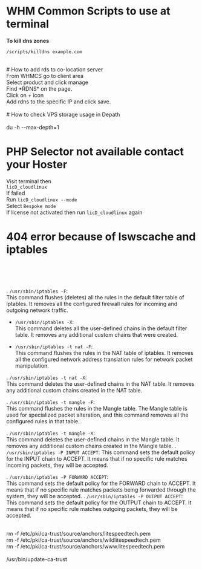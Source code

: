 # WHM Common Scripts to use at terminal   <br/>

__To kill dns zones__
```
/scripts/killdns example.com
```
<br/>
# How to add rds to co-location server   <br/>
From WHMCS go to client area <br/>
Select product and click manage <br/>
Find *RDNS* on the page. <br/>
Click on + icon <br/>
Add rdns to the specific IP and click save. <br/>
<br/>
# How to check VPS storage usage in Depath   <br/>
<br/>
du -h --max-depth=1
<br/>

# PHP Selector not available contact your Hoster

Visit terminal then <br/>
```licD_cloudlinux``` <br/>
If failed <br/>
Run ```licD_cloudlinux --mode``` <br/>
Select `Bespoke mode` <br/>
If license not activated then run `licD_cloudlinux` again <br/>


# 404 error because of lswscache and iptables <br/>
<br/>
<br/>
<br/>

. `/usr/sbin/iptables -F`: <br/>
This command flushes (deletes) all the rules in the default filter table of iptables. It removes all the configured firewall rules for incoming and outgoing network traffic.<br/>

* `/usr/sbin/iptables -X`: <br/>
This command deletes all the user-defined chains in the default filter table. It removes any additional custom chains that were created.<br/>

* `/usr/sbin/iptables -t nat -F`: <br/>
This command flushes the rules in the NAT table of iptables. It removes all the configured network address translation rules for network packet manipulation.<br/>

. `/usr/sbin/iptables -t nat -X`: <br/>
This command deletes the user-defined chains in the NAT table. It removes any additional custom chains created in the NAT table.<br/>

. `/usr/sbin/iptables -t mangle -F`:<br/>
 This command flushes the rules in the Mangle table. The Mangle table is used for specialized packet alteration, and this command removes all the configured rules in that table.<br/>

. `/usr/sbin/iptables -t mangle -X`: <br/>
This command deletes the user-defined chains in the Mangle table. It removes any additional custom chains created in the Mangle table.
. `/usr/sbin/iptables -P INPUT ACCEPT`: This command sets the default policy for the INPUT chain to ACCEPT. It means that if no specific rule matches incoming packets, they will be accepted.<br/>

. `/usr/sbin/iptables -P FORWARD ACCEPT`: <br/>
This command sets the default policy for the FORWARD chain to ACCEPT. It means that if no specific rule matches packets being forwarded through the system, they will be accepted.
. `/usr/sbin/iptables -P OUTPUT ACCEPT`: <br/>
This command sets the default policy for the OUTPUT chain to ACCEPT. It means that if no specific rule matches outgoing packets, they will be accepted.<br/>

<br/>
rm -f /etc/pki/ca-trust/source/anchors/litespeedtech.pem <br/>
rm -f /etc/pki/ca-trust/source/anchors/wildlitespeedtech.pem <br/>
rm -f /etc/pki/ca-trust/source/anchors/www.litespeedtech.pem <br/>
<br/>
/usr/bin/update-ca-trust
